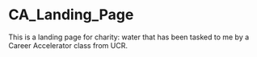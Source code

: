 # CA_Landing_Page
This is a landing page for charity: water that has been tasked to me by a Career Accelerator class from UCR.
